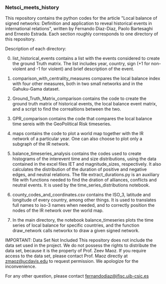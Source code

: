 ### Netsci_meets_history ###

This repository contains the python codes for the article "Local balance of signed networks: Definition and application to reveal historical events in international relations", written by Fernando Diaz-Diaz, Paolo Bartesaghi and Ernesto Estrada. Each section roughly corresponds to one directory of this repository.

Description of each directory:

0) list_historical_events contains a list with the events considered to create the ground Truth matrix. The list includes year, country, sign (+1 for non-violent and -1 for violent) and brief description of the event.

1) comparison_with_centrality_measures compares the local balance index with four other measures, both in two small networks and in the Gahuku-Gama dataset.

2) Ground_Truth_Matrix_comparison contains the code to create the ground truth matrix of historical events, the local balance event matrix, and a script to find the correaltions between the two.

3) GPR_comparison contains the code that compares the local balance time sereis with the GeoPolitical Risk timeseries.

4) maps contains the code to plot a world map together with the IR network of a particular year. One can also choose to plot only a subgraph of the IR network.

5) balance_timeseries_analysis contains the codes used to create histograms of the interevent time and size distributions, using the data contained in the excel files IET and magnitude_sizes, respectively. It also calculates the distribution of the duration of positive and negative edges, and neutral relations. The file  extract_durations.py is an auxiliary file with functions needed to find the dration of alliances, conflicts and neutral events. It is used by the time_series_distributions notebook.

6) county_codes_and_coordinates.csv contains the ISO_3, latitude and longitude of every country, among other things. It is used to translates full names to iso-3 names when needed, and to correctly position the nodes of the IR network over the world map.

7) In the main directory, the notebook balance_timeseries plots the time series of local balance for specific countries, and the function draw_network calls networkx to draw a given signed network.
   
IMPORTANT: Data Set Not Included
This repository does not include the data set used in the project. We do not possess the rights to distribute the data set, because it is the property of Prof. Zeev Maoz. If you require access to the data set, please contact Prof. Maoz directly at zmaoz@ucdavis.edu to request permission. We apologize for the inconvenience.

For any other question, please contact fernandodiaz@ifisc.uib-csic.es
